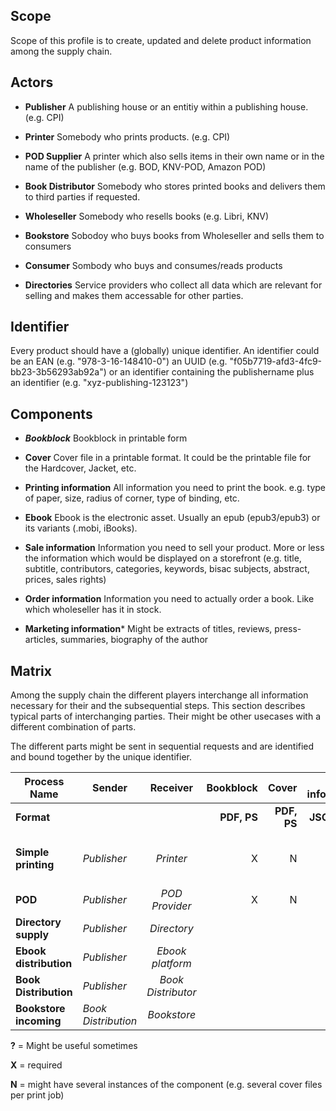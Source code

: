 Scope
-----

Scope of this profile is to create, updated and delete product information among the supply chain.

Actors
------

* **Publisher** A publishing house or an entitiy within a publishing house. (e.g. CPI)

* **Printer** Somebody who prints products. (e.g. CPI) 

* **POD Supplier** A printer which also sells items in their own name or in the name of the publisher (e.g. BOD, KNV-POD, Amazon POD)

* **Book Distributor** Somebody who stores printed books and delivers them to third parties if requested.

* **Wholeseller** Somebody who resells books (e.g. Libri, KNV)

* **Bookstore** Sobodoy who buys books from Wholeseller and sells them to consumers

* **Consumer** Sombody who buys and consumes/reads products

* **Directories** Service providers who collect all data which are relevant for selling and makes them accessable for other parties.

Identifier
----------

Every product should have a (globally) unique identifier. An identifier could be an EAN (e.g. "978-3-16-148410-0") an UUID (e.g. "f05b7719-afd3-4fc9-bb23-3b56293ab92a") or an identifier containing the publishername plus an identifier (e.g. "xyz-publishing-123123")


Components
----------

* ***Bookblock*** Bookblock in printable form

* **Cover** Cover file in a printable format. It could be the printable file for the Hardcover, Jacket, etc.

* **Printing information** All information you need to print the book. e.g. type of paper, size, radius of corner, type of binding, etc.

* **Ebook** Ebook is the electronic asset. Usually an epub (epub3/epub3) or its variants (.mobi, iBooks). 

* **Sale information** Information you need to sell your product. More or less the information which would be displayed on a storefront (e.g. title, subtitle, contributors, categories, keywords, bisac subjects, abstract, prices, sales rights)

* **Order information** Information you need to actually order a book. Like which wholeseller has it in stock.

* **Marketing information*** Might be extracts of titles, reviews, press-articles, summaries, biography of the author

Matrix
------

Among the supply chain the different players interchange all information necessary for their and the subsequential steps. This section describes typical parts of interchanging parties. Their might be other usecases with a different combination of parts.

The different parts might be sent in sequential requests and are identified and bound together by the unique identifier.


| Process Name  | Sender          | Receiver        | Bookblock      | Cover         | Printing information    | Sale information  | Ebook  | Marketing Images | Marketing Extracts |   Order information |
| ------------- | --------------- |:---------------:| --------------:| -----------------:| ------------------:|-------------------:| -------------------:| -------------------:| -------------------:| -------------------:|
| **Format**           |              |                | **PDF, PS**       | **PDF, PS**          | **JSON, CSV** | **Onix, JSON**        | **Epub, Mobi** | **JPG** | **HTML, PDF** | **JSON, XML** |
| **Simple printing**    | *Publisher* | *Printer*            | X | N | X | (small subset to identify titles)   |  |  |  |  |
| **POD**                | *Publisher* | *POD Provider*       | X | N | X | X |   |    |  |   |
| **Directory supply**   | *Publisher* | *Directory*          |   |   |   | X | ? | X | X | X |
| **Ebook distribution** | *Publisher* | *Ebook platform*     |   |   |   |   | X | X | X | X | 
| **Book Distribution**  | *Publisher*  | *Book Distributor*  |   |   |   | X |   |   |   | X |
| **Bookstore incoming** | *Book Distribution* | *Bookstore*  |   |   |   | X |   |   |   | X |


**?** = Might be useful sometimes

**X** = required

**N** = might have several instances of the component (e.g. several cover files per print job)
